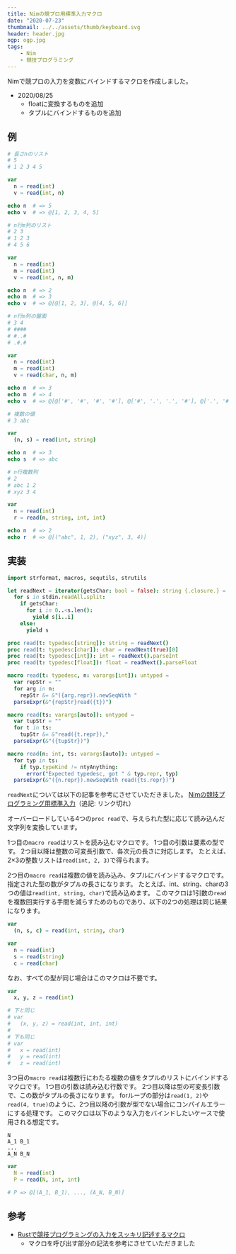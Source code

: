 ```yaml
---
title: Nimの競プロ用標準入力マクロ
date: "2020-07-23"
thumbnail: ../../assets/thumb/keyboard.svg
header: header.jpg
ogp: ogp.jpg
tags:
    - Nim
    - 競技プログラミング
---
```

Nimで競プロの入力を変数にバインドするマクロを作成しました。

- 2020/08/25
    - floatに変換するものを追加
    - タプルにバインドするものを追加

## 例

```nim
# 長さnのリスト
# 5
# 1 2 3 4 5

var
  n = read(int)
  v = read(int, n)

echo n  # => 5
echo v  # => @[1, 2, 3, 4, 5]
```

```nim
# n行m列のリスト
# 2 3
# 1 2 3
# 4 5 6

var
  n = read(int)
  m = read(int)
  v = read(int, n, m)

echo n  # => 2
echo m  # => 3
echo v  # => @[@[1, 2, 3], @[4, 5, 6]]
```

```nim
# n行m列の盤面
# 3 4
# ####
# #..#
# .#.#

var
  n = read(int)
  m = read(int)
  v = read(char, n, m)

echo n  # => 3
echo m  # => 4
echo v  # => @[@['#', '#', '#', '#'], @['#', '.', '.', '#'], @['.', '#', '.', '#']]
```

```nim
# 複数の値
# 3 abc

var
  (n, s) = read(int, string)

echo n  # => 3
echo s  # => abc
```

```nim
# n行複数列
# 2
# abc 1 2
# xyz 3 4

var
  n = read(int)
  r = read(n, string, int, int)

echo n  # => 2
echo r  # => @[("abc", 1, 2), ("xyz", 3, 4)]
```

## 実装

```nim
import strformat, macros, sequtils, strutils

let readNext = iterator(getsChar: bool = false): string {.closure.} =
  for s in stdin.readAll.split:
    if getsChar:
      for i in 0..<s.len():
        yield s[i..i]
    else:
      yield s

proc read(t: typedesc[string]): string = readNext()
proc read(t: typedesc[char]): char = readNext(true)[0]
proc read(t: typedesc[int]): int = readNext().parseInt
proc read(t: typedesc[float]): float = readNext().parseFloat

macro read(t: typedesc, n: varargs[int]): untyped =
  var repStr = ""
  for arg in n:
    repStr &= &"({arg.repr}).newSeqWith "
  parseExpr(&"{repStr}read({t})")

macro read(ts: varargs[auto]): untyped =
  var tupStr = ""
  for t in ts:
    tupStr &= &"read({t.repr}),"
  parseExpr(&"({tupStr})")

macro read(n: int, ts: varargs[auto]): untyped =
  for typ in ts:
    if typ.typeKind != ntyAnything:
      error("Expected typedesc, got " & typ.repr, typ)
  parseExpr(&"({n.repr}).newSeqWith read({ts.repr})")
```

`readNext`については以下の記事を参考にさせていただきました。
[Nimの競技プログラミング用標準入力](https://qiita.com/cunitac/items/f0900f17d8d1c652855e)（追記: リンク切れ）

オーバーロードしている4つの`proc read`で、与えられた型に応じて読み込んだ文字列を変換しています。

1つ目の`macro read`はリストを読み込むマクロです。
1つ目の引数は要素の型です。
2つ目以降は整数の可変長引数で、各次元の長さに対応します。
たとえば、2×3の整数リストは`read(int, 2, 3)`で得られます。

2つ目の`macro read`は複数の値を読み込み、タプルにバインドするマクロです。
指定された型の数がタプルの長さになります。
たとえば、int、string、charの3つの値は`read(int, string, char)`で読み込めます。
このマクロは1引数の`read`を複数回実行する手間を減らすためのものであり、以下の2つの処理は同じ結果になります。

```nim
var
  (n, s, c) = read(int, string, char)
```

```nim
var
  n = read(int)
  s = read(string)
  c = read(char)
```

なお、すべての型が同じ場合はこのマクロは不要です。

```nim
var
  x, y, z = read(int)

# 下と同じ
# var
#   (x, y, z) = read(int, int, int)
#
# 下も同じ
# var
#   x = read(int)
#   y = read(int)
#   z = read(int)
```

3つ目の`macro read`は複数行にわたる複数の値をタプルのリストにバインドするマクロです。
1つ目の引数は読み込む行数です。
2つ目以降は型の可変長引数で、この数がタプルの長さになります。
forループの部分は`read(1, 2)`や`read(4, true)`のように、2つ目以降の引数が型でない場合にコンパイルエラーにする処理です。
このマクロは以下のような入力をバインドしたいケースで使用される想定です。

```
N
A_1 B_1
...
A_N B_N
```

```nim
var
  N = read(int)
  P = read(N, int, int)

# P => @[(A_1, B_1), ..., (A_N, B_N)]
```

## 参考
- [Rustで競技プログラミングの入力をスッキリ記述するマクロ](https://qiita.com/tanakh/items/0ba42c7ca36cd29d0ac8)
    - マクロを呼び出す部分の記法を参考にさせていただきました
